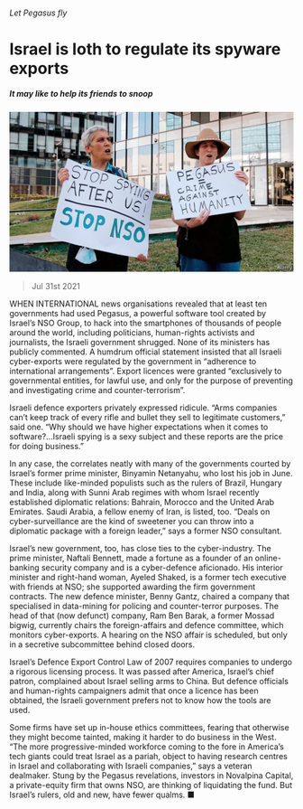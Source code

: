 ###### Let Pegasus fly

# Israel is loth to regulate its spyware exports 

##### It may like to help its friends to snoop 

![image](images/20210731_MAP505.jpg) 

> Jul 31st 2021 

WHEN INTERNATIONAL news organisations revealed that at least ten governments had used Pegasus, a powerful software tool created by Israel’s NSO Group, to hack into the smartphones of thousands of people around the world, including politicians, human-rights activists and journalists, the Israeli government shrugged. None of its ministers has publicly commented. A humdrum official statement insisted that all Israeli cyber-exports were regulated by the government in “adherence to international arrangements”. Export licences were granted “exclusively to governmental entities, for lawful use, and only for the purpose of preventing and investigating crime and counter-terrorism”.

Israeli defence exporters privately expressed ridicule. “Arms companies can’t keep track of every rifle and bullet they sell to legitimate customers,” said one. “Why should we have higher expectations when it comes to software?...Israeli spying is a sexy subject and these reports are the price for doing business.”


In any case, the  correlates neatly with many of the governments courted by Israel’s former prime minister, Binyamin Netanyahu, who lost his job in June. These include like-minded populists such as the rulers of Brazil, Hungary and India, along with Sunni Arab regimes with whom Israel recently established diplomatic relations: Bahrain, Morocco and the United Arab Emirates. Saudi Arabia, a fellow enemy of Iran, is listed, too. “Deals on cyber-surveillance are the kind of sweetener you can throw into a diplomatic package with a foreign leader,” says a former NSO consultant.

Israel’s new government, too, has close ties to the cyber-industry. The prime minister, Naftali Bennett, made a fortune as a founder of an online-banking security company and is a cyber-defence aficionado. His interior minister and right-hand woman, Ayeled Shaked, is a former tech executive with friends at NSO; she supported awarding the firm government contracts. The new defence minister, Benny Gantz, chaired a company that specialised in data-mining for policing and counter-terror purposes. The head of that (now defunct) company, Ram Ben Barak, a former Mossad bigwig, currently chairs the foreign-affairs and defence committee, which monitors cyber-exports. A hearing on the NSO affair is scheduled, but only in a secretive subcommittee behind closed doors.

Israel’s Defence Export Control Law of 2007 requires companies to undergo a rigorous licensing process. It was passed after America, Israel’s chief patron, complained about Israel selling arms to China. But defence officials and human-rights campaigners admit that once a licence has been obtained, the Israeli government prefers not to know how the tools are used.

Some firms have set up in-house ethics committees, fearing that otherwise they might become tainted, making it harder to do business in the West. “The more progressive-minded workforce coming to the fore in America’s tech giants could treat Israel as a pariah, object to having research centres in Israel and collaborating with Israeli companies,” says a veteran dealmaker. Stung by the Pegasus revelations, investors in Novalpina Capital, a private-equity firm that owns NSO, are thinking of liquidating the fund. But Israel’s rulers, old and new, have fewer qualms. ■

